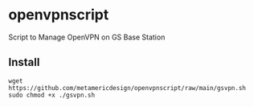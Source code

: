 # openvpnscript
Script to Manage OpenVPN on GS Base Station

## Install
```
wget https://github.com/metamericdesign/openvpnscript/raw/main/gsvpn.sh
sudo chmod +x ./gsvpn.sh
```

